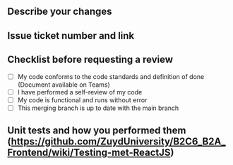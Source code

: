 ## Describe your changes

## Issue ticket number and link

## Checklist before requesting a review
- [ ] My code conforms to the code standards and definition of done (Document available on Teams)
- [ ] I have performed a self-review of my code
- [ ] My code is functional and runs without error
- [ ] This merging branch is up to date with the main branch

## Unit tests and how you performed them (https://github.com/ZuydUniversity/B2C6_B2A_Frontend/wiki/Testing-met-ReactJS)
